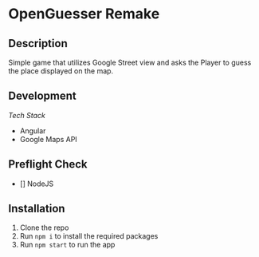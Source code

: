 # OpenGuesser Remake

## Description

Simple game that utilizes Google Street view and asks the Player to guess the place displayed on the map.

## Development

*Tech Stack*

- Angular
- Google Maps API

## Preflight Check

- [] NodeJS

## Installation

1. Clone the repo
2. Run `npm i` to install the required packages
3. Run `npm start` to run the app


